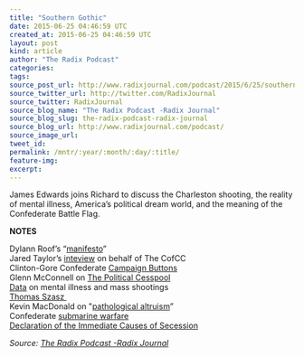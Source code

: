 ```yaml
---
title: "Southern Gothic"
date: 2015-06-25 04:46:59 UTC
created_at: 2015-06-25 04:46:59 UTC
layout: post
kind: article
author: "The Radix Podcast"
categories: 
tags: 
source_post_url: http://www.radixjournal.com/podcast/2015/6/25/southern-gothic
source_twitter_url: http://twitter.com/RadixJournal
source_twitter: RadixJournal
source_blog_name: "The Radix Podcast -Radix Journal"
source_blog_slug: the-radix-podcast-radix-journal
source_blog_url: http://www.radixjournal.com/podcast/
source_image_url: 
tweet_id:
permalink: /mntr/:year/:month/:day/:title/
feature-img: 
excerpt:
---
```

<p>James Edwards joins Richard to discuss the Charleston shooting, the reality of mental illness, America’s political dream world, and the meaning of the Confederate Battle Flag.</p><p><strong>NOTES  </strong></p><p>Dylann Roof’s “<a href="http://gawker.com/here-is-what-appears-to-be-dylann-roofs-racist-manifest-1712767241">manifesto</a>”  <br>Jared Taylor’s <a href="http://america.aljazeera.com/watch/shows/Ali-Velshi-On-Target/2015/6/white-supremacy-in-multi-racial-america-why.html">inteview</a> on behalf of The CofCC<br>Clinton-Gore Confederate <a href="http://dailycaller.com/2015/06/23/confederate-flag-campaign-pins-of-both-clintons-pasts/">Campaign Buttons</a>   <br>Glenn McConnell on <a href="http://www.thepoliticalcesspool.org/jamesedwards/tag/senator-glenn-mcconnell/">The Political Cesspool</a>  <br><a href="http://www.motherjones.com/politics/2012/12/mass-shootings-mother-jones-full-data">Data</a> on mental illness and mass shootings  <br><a href="https://en.wikipedia.org/wiki/Thomas_Szasz">Thomas Szasz </a> <br>Kevin MacDonald on "<a href="http://www.redicecreations.com/radio/2015/05/RIR-150515.php">pathological altruism</a>”     <br>Confederate <a href="https://en.wikipedia.org/wiki/H._L._Hunley_(submarine)">submarine warfare</a>  <br><a href="https://en.wikipedia.org/wiki/Declaration_of_the_Immediate_Causes_Which_Induce_and_Justify_the_Secession_of_South_Carolina_from_the_Federal_Union">Declaration of the Immediate Causes of Secession</a></p><div class="">
    <i>Source: <a href="http://www.radixjournal.com/podcast/">The Radix Podcast -Radix Journal</a></i>
</div>
